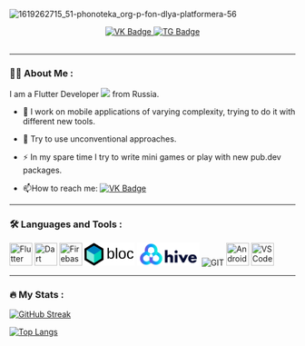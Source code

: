 ![1619262715_51-phonoteka_org-p-fon-dlya-platformera-56](https://user-images.githubusercontent.com/63847876/165771239-15786c60-0ee9-4e2e-b589-3989938d09d4.png)


<div id="header" align="center">
   
 
  <div id="badges">
    <a href="https://VK.COM/IGKAM">
      <img src="https://img.shields.io/badge/vk%20profile-blue?logo=vk&logoColor=white&style=for-the-badge" alt="VK Badge"/>
    </a>
    <a href="https://t.me/igkams">
      <img src="https://img.shields.io/badge/Telegram-white?style=for-the-badge&logo=telegram&logoColor=white" alt="TG Badge"/>
    </a>
  </div>
  <img src="https://komarev.com/ghpvc/?username=jskam&style=flat-square&color=red" alt=""/>
</div>

---

### :man_technologist: About Me :
I am a Flutter Developer <img src="https://media.giphy.com/media/WUlplcMpOCEmTGBtBW/giphy.gif" width="30"> from Russia.
- :telescope: I work on mobile applications of varying complexity, trying to do it with different new tools.

- :seedling: Try to use unconventional approaches.

- :zap: In my spare time I try to write mini games or play with new pub.dev packages.

- :mailbox:How to reach me: [![VK Badge](https://img.shields.io/badge/-igkam-white?style=flat&logo=vk&logoColor=blue)](https://VK.COM/IGKAM)


---

### :hammer_and_wrench: Languages and Tools :

<div>
  <img src="https://cdn.jsdelivr.net/gh/devicons/devicon/icons/flutter/flutter-original.svg" title="Flutter" **alt="Flutter" width="40" height="40"/>
  <img src="https://cdn.jsdelivr.net/gh/devicons/devicon/icons/dart/dart-original.svg" title="Dart" **alt="Dart" width="40" height="40"/>
  <img src="https://cdn.jsdelivr.net/gh/devicons/devicon/icons/firebase/firebase-plain.svg" title="Firebase" **alt="Firebase" width="40" height="40"/>
  <img src="https://raw.githubusercontent.com/felangel/bloc/master/docs/assets/bloc_logo_full.png" title="BLoC" **alt="BLoC 8+" height="40"/>
  <img src="https://raw.githubusercontent.com/hivedb/hive/master/.github/logo_transparent.svg?sanitize=true" title="Hive" **alt="Hive" height="40"/>
  <img src="https://cdn.jsdelivr.net/gh/devicons/devicon/icons/git/git-original.svg" title="GIT" **alt="git" height="40"/>
  <img src="https://cdn.jsdelivr.net/gh/devicons/devicon/icons/androidstudio/androidstudio-original.svg" title="Android Studio" **alt="Android Studio" width="40" height="40"/>
  <img src="https://cdn.jsdelivr.net/gh/devicons/devicon/icons/visualstudio/visualstudio-plain.svg" title="VS Code" **alt="VS Code" width="40" height="40"/>
</div>

---

### :fire: My Stats :

[![GitHub Streak](http://github-readme-streak-stats.herokuapp.com?user=jskam&theme=dark&background=000000)](https://git.io/streak-stats)

[![Top Langs](https://github-readme-stats.vercel.app/api/top-langs/?username=jskam&layout=compact&theme=vision-friendly-dark)](https://github.com/anuraghazra/github-readme-stats)
